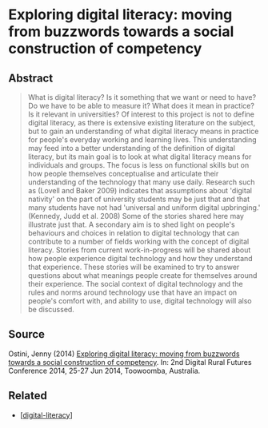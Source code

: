 # Exploring digital literacy: moving from buzzwords towards a social construction of competency

## Abstract

> What is digital literacy? Is it something that we want or need to have? Do we have to be able to measure it? What does it mean in practice? Is it relevant in universities? Of interest to this project is not to define digital literacy, as there is extensive existing literature on the subject, but to gain an understanding of what digital literacy means in practice for people's everyday working and learning lives. This understanding may feed into a better understanding of the definition of digital literacy, but its main goal is to look at what digital literacy means for individuals and groups. The focus is less on functional skills but on how people themselves conceptualise and articulate their understanding of the technology that many use daily. Research such as (Lovell and Baker 2009) indicates that assumptions about 'digital nativity' on the part of university students may be just that and that many students have not had 'universal and uniform digital upbringing.' (Kennedy, Judd et al. 2008) Some of the stories shared here may illustrate just that.
> A secondary aim is to shed light on people's behaviours and choices in relation to digital technology that can contribute to a number of fields working with the concept of digital literacy. Stories from current work-in-progress will be shared about how people experience digital technology and how they understand that experience. These stories will be examined to try to answer questions about what meanings people create for themselves around their experience. The social context of digital technology and the rules and norms around technology use that have an impact on people's comfort with, and ability to use, digital technology will also be discussed.

## Source

Ostini, Jenny (2014) [Exploring digital literacy: moving from buzzwords towards a social construction of competency](https://eprints.usq.edu.au/25769/). In: 2nd Digital Rural Futures Conference 2014, 25-27 Jun 2014, Toowoomba, Australia.

## Related 

- [[digital-literacy]]


[//begin]: # "Autogenerated link references for markdown compatibility"
[digital-literacy]: ../Learning/digital-literacy "Digital Literacy"
[//end]: # "Autogenerated link references"